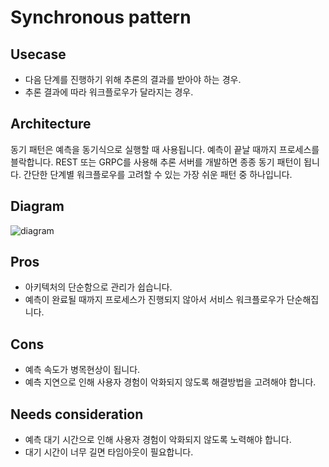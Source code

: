 # Synchronous pattern

## Usecase
- 다음 단계를 진행하기 위해 추론의 결과를 받아야 하는 경우.
- 추론 결과에 따라 워크플로우가 달라지는 경우.

## Architecture
동기 패턴은 예측을 동기식으로 실행할 때 사용됩니다. 예측이 끝날 때까지 프로세스를 블락합니다. REST 또는 GRPC를 사용해 추론 서버를 개발하면 종종 동기 패턴이 됩니다. 간단한 단계별 워크플로우를 고려할 수 있는 가장 쉬운 패턴 중 하나입니다.

## Diagram
![diagram](diagram.png)

## Pros
- 아키텍처의 단순함으로 관리가 쉽습니다.
- 예측이 완료될 때까지 프로세스가 진행되지 않아서 서비스 워크플로우가 단순해집니다.

## Cons
- 예측 속도가 병목현상이 됩니다.
- 예측 지연으로 인해 사용자 경험이 악화되지 않도록 해결방법을 고려해야 합니다.

## Needs consideration
- 예측 대기 시간으로 인해 사용자 경험이 악화되지 않도록 노력해야 합니다.
- 대기 시간이 너무 길면 타임아웃이 필요합니다.
